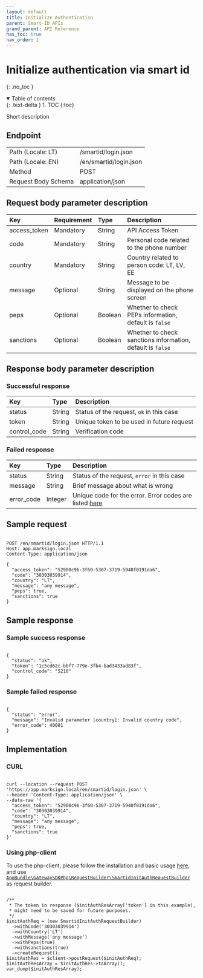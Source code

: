 ```yaml
---
layout: default
title: Initialize Authentication
parent: Smart-ID APIs
grand_parent: API Reference
has_toc: true
nav_order: 1
---
```


# Initialize authentication via smart id
{: .no_toc }

<details open markdown="block">
  <summary>
    Table of contents
  </summary>
  {: .text-delta }
1. TOC
{:toc}
</details>

Short description

## Endpoint

<table>
  <tbody>
    <tr>
      <td>Path (Locale: LT)</td>
      <td>/smartid/login.json</td>
    </tr>
    <tr>
      <td>Path (Locale: EN)</td>
      <td>/en/smartid/login.json</td>
    </tr>
    <tr>
      <td>Method</td>
      <td>POST</td>
    </tr>
    <tr>
      <td>Request Body Schema</td>
      <td>application/json</td>
    </tr>
  </tbody>
</table>



## Request body parameter description

| Key | Requirement | Type | Description |
| :--- | :--- | :--- | :--- |
| access_token | Mandatory | String | API Access Token |
| code | Mandatory | String | Personal code related to the phone number |
| country | Mandatory | String | Country related to person code: LT, LV, EE |
| message | Optional | String | Message to be displayed on the phone screen |
| peps | Optional | Boolean | Whether to check PEPs information, default is `false` |
| sanctions | Optional | Boolean | Whether to check sanctions information, default is `false` |



## Response body parameter description

### Successful response

| Key | Type | Description |
| :--- | :--- | :--- |
| status | String | Status of the request, `ok` in this case |
| token | String | Unique token to be used in future request |
| control_code | String | Verification code |


### Failed response

| Key | Type | Description |
| :--- | :--- | :--- |
| status | String | Status of the request, `error` in this case |
| message | String | Brief message about what is wrong |
| error_code | Integer | Unique code for the error. Error codes are listed [here](/api-references/errorCodes.html) |


## Sample request

```

POST /en/smartid/login.json HTTP/1.1
Host: app.marksign.local
Content-Type: application/json

{
  "access_token": "52900c96-3f60-5307-3719-5948f0191da6",
  "code": "30303039914",
  "country": "LT",
  "message": "any message",
  "peps": true,
  "sanctions": true
}

```

## Sample response

### Sample success response

```

{
  "status": "ok",
  "token": "1c5cd62c-bbf7-779e-3fb4-bad3433ad83f",
  "control_code": "5210"
}

```

### Sample failed response

```

{
  "status": "error",
  "message": "Invalid parameter [country]: Invalid country code",
  "error_code": 40001
}

```

## Implementation

### CURL

```

curl --location --request POST 'https://app.marksign.local/en/smartid/login.json' \
--header 'Content-Type: application/json' \
--data-raw '{
  "access_token": "52900c96-3f60-5307-3719-5948f0191da6",
  "code": "30303039914",
  "country": "LT",
  "message": "any message",
  "peps": true,
  "sanctions": true
}'

```

### Using php-client

To use the php-client, please follow the installation and basic usage [here](/sdk-php-client.html#usage), and use [`AppBundle\GatewaySDKPhp\RequestBuilder\SmartidInitAuthRequestBuilder`](/class-ref/GatewaySDKPhp/RequestBuilder/SmartidInitAuthRequestBuilder.html) as request builder.

```

/**
 * The token in response ($initAuthResArray['token'] in this example),
 * might need to be saved for future purposes.
 */
$initAuthReq = (new SmartidInitAuthRequestBuilder)
  ->withCode('30303039914')
  ->withCountry('LT')
  ->withMessage('any message')
  ->withPeps(true)
  ->withsanctions(true)
  ->createRequest();
$initAuthRes = $client->postRequest($initAuthReq);
$initAuthResArray = $initAuthRes->toArray();
var_dump($initAuthResArray);

```

